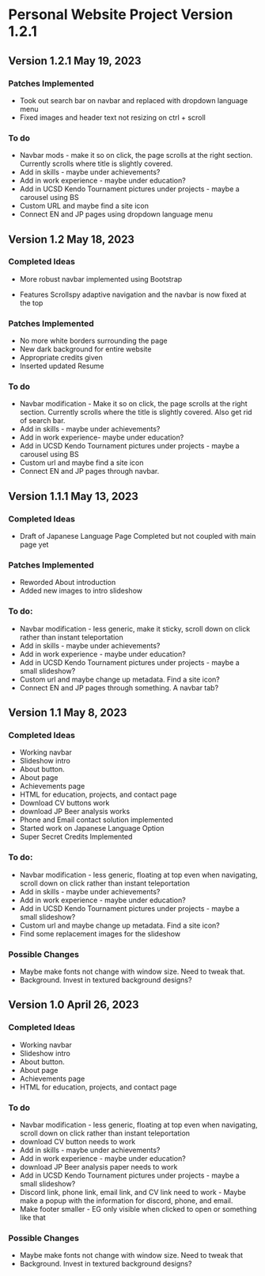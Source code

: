 # Personal Website Project Version 1.2.1
## Version 1.2.1 May 19, 2023
### Patches Implemented
* Took out search bar on navbar and replaced with dropdown language menu
* Fixed images and header text not resizing on ctrl + scroll

### To do
* Navbar mods - make it so on click, the page scrolls at the right section. Currently scrolls where title is slightly covered.
* Add in skills - maybe under achievements?
* Add in work experience - maybe under education?
* Add in UCSD Kendo Tournament pictures under projects - maybe a carousel using BS
* Custom URL and maybe find a site icon
* Connect EN and JP pages using dropdown language menu

## Version 1.2 May 18, 2023
### Completed Ideas
* More robust navbar implemented using Bootstrap
 - Features Scrollspy adaptive navigation and the navbar is now fixed at the top

### Patches Implemented
* No more white borders surrounding the page
* New dark background for entire website
* Appropriate credits given
* Inserted updated Resume

### To do
* Navbar modification - Make it so on click, the page scrolls at the right section. Currently scrolls where the title is slightly covered. Also get rid of search bar.
* Add in skills - maybe under achievements?
* Add in work experience- maybe under education?
* Add in UCSD Kendo Tournament pictures under projects - maybe a carousel using BS
* Custom url and maybe find a site icon
* Connect EN and JP pages through navbar.

## Version 1.1.1 May 13, 2023
### Completed Ideas
* Draft of Japanese Language Page Completed but not coupled with main page yet

### Patches Implemented
* Reworded About introduction
* Added new images to intro slideshow

### To do:
* Navbar modification - less generic, make it sticky, scroll down on click rather than instant teleportation
* Add in skills - maybe under achievements?
* Add in work experience - maybe under education?
* Add in UCSD Kendo Tournament pictures under projects - maybe a small slideshow?
* Custom url and maybe change up metadata. Find a site icon?
* Connect EN and JP pages through something. A navbar tab?

## Version 1.1 May 8, 2023
### Completed Ideas
* Working navbar
* Slideshow intro
* About button.
* About page
* Achievements page
* HTML for education, projects, and contact page
* Download CV buttons work
* download JP Beer analysis works
* Phone and Email contact solution implemented
* Started work on Japanese Language Option
* Super Secret Credits Implemented

### To do:
* Navbar modification - less generic, floating at top even when navigating, scroll down on click rather than instant teleportation
* Add in skills - maybe under achievements?
* Add in work experience - maybe under education?
* Add in UCSD Kendo Tournament pictures under projects - maybe a small slideshow?
* Custom url and maybe change up metadata. Find a site icon?
* Find some replacement images for the slideshow

### Possible Changes
* Maybe make fonts not change with window size. Need to tweak that.
* Background. Invest in textured background designs?

## Version 1.0 April 26, 2023
### Completed Ideas
* Working navbar
* Slideshow intro
* About button.
* About page
* Achievements page
* HTML for education, projects, and contact page
  
### To do
* Navbar modification - less generic, floating at top even when navigating, scroll down on click rather than instant teleportation
* download CV button needs to work
* Add in skills - maybe under achievements?
* Add in work experience - maybe under education?
* download JP Beer analysis paper needs to work
* Add in UCSD Kendo Tournament pictures under projects - maybe a small slideshow?
* Discord link, phone link, email link, and CV link need to work - Maybe make a popup with the information for discord, phone, and email.
* Make footer smaller - EG only visible when clicked to open or something like that

### Possible Changes
* Maybe make fonts not change with window size. Need to tweak that
* Background. Invest in textured background designs?